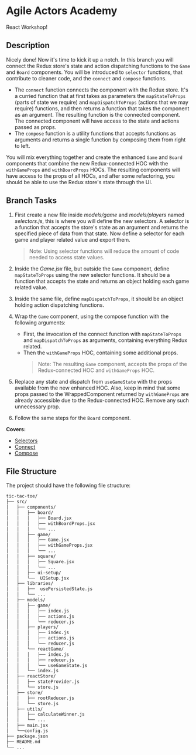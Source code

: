 # Agile Actors Academy

React Workshop!

## Description

Nicely done! Now it's time to kick it up a notch. In this branch you will connect the Redux store's state and action dispatching functions to the `Game` and `Board` components. You will be introduced to `selector` functions, that contribute to cleaner code, and the `connect` and `compose` functions.

- The `connect` function connects the component with the Redux store. It's a curried function that at first takes as parameters the `mapStateToProps` (parts of state we require) and `mapDispatchToProps` (actions that we may require) functions, and then returns a function that takes the component as an argument. The resulting function is the connected component. The connected component will have access to the state and actions passed as props.
- The `compose` function is a utility functions that accepts functions as arguments and returns a single function by composing them from right to left.

You will mix everything together and create the enhanced `Game` and `Board` components that combine the new Redux-connected HOC with the `withGameProps` and `withBoardProps` HOCs. The resulting components will have access to the props of all HOCs, and after some refactoring, you should be able to use the Redux store's state through the UI.

## Branch Tasks

1. First create a new file inside _models/game_ and _models/players_ named _selectors.js_, this is where you will define the new selectors. A selector is a function that accepts the store's state as an argument and returns the specified piece of data from that state. Now define a selector for each game and player related value and export them.

   > Note: Using selector functions will reduce the amount of code needed to access state values.

2. Inside the _Game.jsx_ file, but outside the `Game` component, define `mapStateToProps` using the new selector functions. It should be a function that accepts the state and returns an object holding each game related value.
3. Inside the same file, define `mapDispatchToProps`, it should be an object holding action dispatching functions.
4. Wrap the `Game` component, using the compose function with the following arguments:

   - First, the invocation of the connect function with `mapStateToProps` and `mapDispatchToProps` as arguments, containing everything Redux related.
   - Then the `withGameProps` HOC, containing some additional props.
     > Note: The resulting `Game` component, accepts the props of the Redux-connected HOC and `withGameProps` HOC.

5. Replace any state and dispatch from `useGameState` with the props available from the new enhanced HOC. Also, keep in mind that some props passed to the WrappedComponent returned by `withGameProps` are already accessible due to the Redux-connected HOC. Remove any such unnecessary prop.
6. Follow the same steps for the `Board` component.

**Covers:**

- [Selectors](https://redux.js.org/usage/deriving-data-selectors)
- [Connect](https://react-redux.js.org/api/connect)
- [Compose](https://redux.js.org/api/compose)

## File Structure

The project should have the following file structure:

```bash
tic-tac-toe/
├── src/
│   ├── components/
│   │   ├── board/
│   │   │   ├── Board.jsx
│   │   │   ├── withBoardProps.jsx
│   │   │   └── ...
│   │   ├── game/
│   │   │   ├── Game.jsx
│   │   │   ├── withGameProps.jsx
│   │   │   └── ...
│   │   ├── square/
│   │   │   ├── Square.jsx
│   │   │   └── ...
│   │   ├── ui-setup/
│   │   └──  UISetup.jsx
│   ├── libraries/
│   │   ├──  usePersistedState.js
│   │   └── ...
│   ├── models/
│   │   ├── game/
│   │   │   ├── index.js
│   │   │   ├── actions.js
│   │   │   └── reducer.js
│   │   ├── players/
│   │   │   ├── index.js
│   │   │   ├── actions.js
│   │   │   └── reducer.js
│   │   └── reactGame/
│   │   │   ├── index.js
│   │   │   ├── reducer.js
│   │   │   └── useGameState.js
│   │   └── index.js
│   ├── reactStore/
│   │   ├── stateProvider.js
│   │   └── store.js
│   ├── store/
│   │   ├── rootReducer.js
│   │   └── store.js
│   ├── utils/
│   │   ├── calculateWinner.js
│   │   └── ...
│   ├── main.jsx
│   └──config.js
├── package.json
├── README.md
└── ...
```
